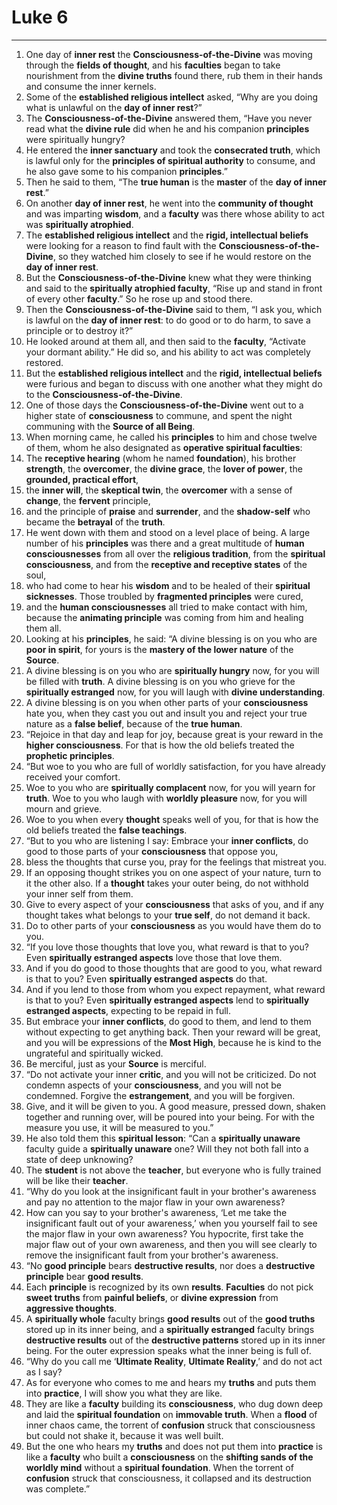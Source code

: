# Luke 6

---

1. One day of **inner rest** the **Consciousness-of-the-Divine** was moving through the **fields of thought**, and his **faculties** began to take nourishment from the **divine truths** found there, rub them in their hands and consume the inner kernels.
2. Some of the **established religious intellect** asked, “Why are you doing what is unlawful on the **day of inner rest**?”
3. The **Consciousness-of-the-Divine** answered them, “Have you never read what the **divine rule** did when he and his companion **principles** were spiritually hungry?
4. He entered the **inner sanctuary** and took the **consecrated truth**, which is lawful only for the **principles of spiritual authority** to consume, and he also gave some to his companion **principles**.”
5. Then he said to them, “The **true human** is the **master** of the **day of inner rest**.”
6. On another **day of inner rest**, he went into the **community of thought** and was imparting **wisdom**, and a **faculty** was there whose ability to act was **spiritually atrophied**.
7. The **established religious intellect** and the **rigid, intellectual beliefs** were looking for a reason to find fault with the **Consciousness-of-the-Divine**, so they watched him closely to see if he would restore on the **day of inner rest**.
8. But the **Consciousness-of-the-Divine** knew what they were thinking and said to the **spiritually atrophied faculty**, “Rise up and stand in front of every other **faculty**.” So he rose up and stood there.
9. Then the **Consciousness-of-the-Divine** said to them, “I ask you, which is lawful on the **day of inner rest**: to do good or to do harm, to save a principle or to destroy it?”
10. He looked around at them all, and then said to the **faculty**, “Activate your dormant ability.” He did so, and his ability to act was completely restored.
11. But the **established religious intellect** and the **rigid, intellectual beliefs** were furious and began to discuss with one another what they might do to the **Consciousness-of-the-Divine**.
12. One of those days the **Consciousness-of-the-Divine** went out to a higher state of **consciousness** to commune, and spent the night communing with the **Source of all Being**.
13. When morning came, he called his **principles** to him and chose twelve of them, whom he also designated as **operative spiritual faculties**:
14. The **receptive hearing** (whom he named **foundation**), his brother **strength**, the **overcomer**, the **divine grace**, the **lover of power**, the **grounded, practical effort**,
15. the **inner will**, the **skeptical twin**, the **overcomer** with a sense of **change**, the **fervent** principle,
16. and the principle of **praise** and **surrender**, and the **shadow-self** who became the **betrayal** of the **truth**.
17. He went down with them and stood on a level place of being. A large number of his **principles** was there and a great multitude of **human consciousnesses** from all over the **religious tradition**, from the **spiritual consciousness**, and from the **receptive and receptive states** of the soul,
18. who had come to hear his **wisdom** and to be healed of their **spiritual sicknesses**. Those troubled by **fragmented principles** were cured,
19. and the **human consciousnesses** all tried to make contact with him, because the **animating principle** was coming from him and healing them all.
20. Looking at his **principles**, he said: “A divine blessing is on you who are **poor in spirit**, for yours is the **mastery of the lower nature** of the **Source**.
21. A divine blessing is on you who are **spiritually hungry** now, for you will be filled with **truth**. A divine blessing is on you who grieve for the **spiritually estranged** now, for you will laugh with **divine understanding**.
22. A divine blessing is on you when other parts of your **consciousness** hate you, when they cast you out and insult you and reject your true nature as a **false belief**, because of the **true human**.
23. “Rejoice in that day and leap for joy, because great is your reward in the **higher consciousness**. For that is how the old beliefs treated the **prophetic principles**.
24. “But woe to you who are full of worldly satisfaction, for you have already received your comfort.
25. Woe to you who are **spiritually complacent** now, for you will yearn for **truth**. Woe to you who laugh with **worldly pleasure** now, for you will mourn and grieve.
26. Woe to you when every **thought** speaks well of you, for that is how the old beliefs treated the **false teachings**.
27. “But to you who are listening I say: Embrace your **inner conflicts**, do good to those parts of your **consciousness** that oppose you,
28. bless the thoughts that curse you, pray for the feelings that mistreat you.
29. If an opposing thought strikes you on one aspect of your nature, turn to it the other also. If a **thought** takes your outer being, do not withhold your inner self from them.
30. Give to every aspect of your **consciousness** that asks of you, and if any thought takes what belongs to your **true self**, do not demand it back.
31. Do to other parts of your **consciousness** as you would have them do to you.
32. “If you love those thoughts that love you, what reward is that to you? Even **spiritually estranged aspects** love those that love them.
33. And if you do good to those thoughts that are good to you, what reward is that to you? Even **spiritually estranged aspects** do that.
34. And if you lend to those from whom you expect repayment, what reward is that to you? Even **spiritually estranged aspects** lend to **spiritually estranged aspects**, expecting to be repaid in full.
35. But embrace your **inner conflicts**, do good to them, and lend to them without expecting to get anything back. Then your reward will be great, and you will be expressions of the **Most High**, because he is kind to the ungrateful and spiritually wicked.
36. Be merciful, just as your **Source** is merciful.
37. “Do not activate your inner **critic**, and you will not be criticized. Do not condemn aspects of your **consciousness**, and you will not be condemned. Forgive the **estrangement**, and you will be forgiven.
38. Give, and it will be given to you. A good measure, pressed down, shaken together and running over, will be poured into your being. For with the measure you use, it will be measured to you.”
39. He also told them this **spiritual lesson**: “Can a **spiritually unaware** faculty guide a **spiritually unaware** one? Will they not both fall into a state of deep unknowing?
40. The **student** is not above the **teacher**, but everyone who is fully trained will be like their **teacher**.
41. “Why do you look at the insignificant fault in your brother's awareness and pay no attention to the major flaw in your own awareness?
42. How can you say to your brother's awareness, ‘Let me take the insignificant fault out of your awareness,’ when you yourself fail to see the major flaw in your own awareness? You hypocrite, first take the major flaw out of your own awareness, and then you will see clearly to remove the insignificant fault from your brother's awareness.
43. “No **good principle** bears **destructive results**, nor does a **destructive principle** bear **good results**.
44. Each **principle** is recognized by its own **results**. **Faculties** do not pick **sweet truths** from **painful beliefs**, or **divine expression** from **aggressive thoughts**.
45. A **spiritually whole** faculty brings **good results** out of the **good truths** stored up in its inner being, and a **spiritually estranged** faculty brings **destructive results** out of the **destructive patterns** stored up in its inner being. For the outer expression speaks what the inner being is full of.
46. “Why do you call me ‘**Ultimate Reality**, **Ultimate Reality**,’ and do not act as I say?
47. As for everyone who comes to me and hears my **truths** and puts them into **practice**, I will show you what they are like.
48. They are like a **faculty** building its **consciousness**, who dug down deep and laid the **spiritual foundation** on **immovable truth**. When a **flood** of inner chaos came, the torrent of **confusion** struck that consciousness but could not shake it, because it was well built.
49. But the one who hears my **truths** and does not put them into **practice** is like a **faculty** who built a **consciousness** on the **shifting sands of the worldly mind** without a **spiritual foundation**. When the torrent of **confusion** struck that consciousness, it collapsed and its destruction was complete.”

